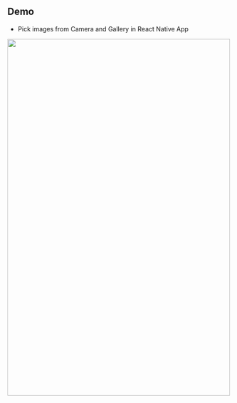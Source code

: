 ## Demo
* Pick images from Camera and Gallery in React Native App

<img src="https://user-images.githubusercontent.com/74360292/184698486-27ea46d8-fbc8-479c-bd9a-aea92d65fa0e.jpg" width="500" height="800">
